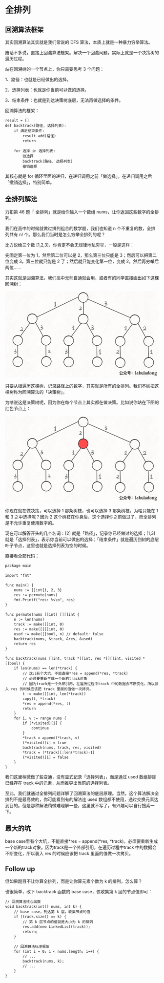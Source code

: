 # 全排列

## 回溯算法框架

其实回溯算法其实就是我们常说的 DFS 算法，本质上就是一种暴力穷举算法。

废话不多说，直接上回溯算法框架。解决一个回溯问题，实际上就是一个决策树的遍历过程。

站在回溯树的一个节点上，你只需要思考 3 个问题：

1、路径：也就是已经做出的选择。

2、选择列表：也就是你当前可以做的选择。

3、结束条件：也就是到达决策树底层，无法再做选择的条件。

回溯算法的框架：

```
result = []
def backtrack(路径, 选择列表):
    if 满足结束条件:
        result.add(路径)
        return
    
    for 选择 in 选择列表:
        做选择
        backtrack(路径, 选择列表)
        撤销选择
```

其核心就是 for 循环里面的递归，在递归调用之前「做选择」，在递归调用之后「撤销选择」，特别简单。

## 全排列解法

力扣第 46 题「 全排列」就是给你输入一个数组 nums，让你返回这些数字的全排列。

我们在高中的时候就做过排列组合的数学题，我们也知道 n 个不重复的数，全排列共有 n! 个。那么我们当时是怎么穷举全排列的呢？

比方说给三个数 [1,2,3]，你肯定不会无规律地乱穷举，一般是这样：

先固定第一位为 1，然后第二位可以是 2，那么第三位只能是 3；然后可以把第二位变成 3，第三位就只能是 2 了；然后就只能变化第一位，变成 2，然后再穷举后两位……

其实这就是回溯算法，我们高中无师自通就会用，或者有的同学直接画出如下这棵回溯树：

![](imgs/1.jpg)

只要从根遍历这棵树，记录路径上的数字，其实就是所有的全排列。我们不妨把这棵树称为回溯算法的「决策树」。

为啥说这是决策树呢，因为你在每个节点上其实都在做决策。比如说你站在下图的红色节点上：

![](imgs/2.jpg)

你现在就在做决策，可以选择 1 那条树枝，也可以选择 3 那条树枝。为啥只能在 1 和 3 之中选择呢？因为 2 这个树枝在你身后，这个选择你之前做过了，而全排列是不允许重复使用数字的。

现在可以解答开头的几个名词：[2] 就是「路径」，记录你已经做过的选择；[1,3] 就是「选择列表」，表示你当前可以做出的选择；「结束条件」就是遍历到树的底层叶子节点，这里也就是选择列表为空的时候。

直接看全部代码：

```
package main

import "fmt"

func main() {
	nums := []int{1, 2, 3}
	res := permute(nums)
	fmt.Printf("res: %v\n", res)
}

func permute(nums []int) [][]int {
	n := len(nums)
	track := make([]int, 0)
	res := make([][]int, 0)
	used := make([]bool, n) // default: false
	backtrack(nums, &track, &res, &used)
	return res
}

func backtrack(nums []int, track *[]int, res *[][]int, visited *[]bool) {
	if len(nums) == len(*track) {
		// 这儿有个大坑，不能直接*res = append(*res, *track)
		// 必须要重新生成一个新的track对象
		// 因为track是一个外部引用，在遍历过程中track 中的数据会不断变化，所以装入 res 的时候应该把 track 里面的值做一次拷贝。
		t := make([]int, len(*track))
		copy(t, *track)
		*res = append(*res, t)
		return
	}
	for i, v := range nums {
		if (*visited)[i] {
			continue
		}
		*track = append(*track, v)
		(*visited)[i] = true
		backtrack(nums, track, res, visited)
		*track = (*track)[:len(*track)-1]
		(*visited)[i] = false
	}
}
```

我们这里稍微做了些变通，没有显式记录「选择列表」，而是通过 used 数组排除已经存在 track 中的元素，从而推导出当前的选择列表。

至此，我们就通过全排列问题详解了回溯算法的底层原理。当然，这个算法解决全排列不是最高效的，你可能看到有的解法连 used 数组都不使用，通过交换元素达到目的。但是那种解法稍微难理解一些，这里就不写了，有兴趣可以自行搜索一下。

## 最大的坑

base case里有个大坑，不能直接*res = append(*res, *track)。必须要重新生成一个新的track对象。因为track是一个外部引用，在遍历过程中track 中的数据会不断变化，所以装入 res 的时候应该把 track 里面的值做一次拷贝。

## Follow up

但如果题目不让你算全排列，而是让你算元素个数为 k 的排列，怎么算？

也很简单，改下 backtrack 函数的 base case，仅收集第 k 层的节点值即可：

```
// 回溯算法核心函数
void backtrack(int[] nums, int k) {
    // base case，到达第 k 层，收集节点的值
    if (track.size() == k) {
        // 第 k 层节点的值就是大小为 k 的排列
        res.add(new LinkedList(track));
        return;
    }

    // 回溯算法标准框架
    for (int i = 0; i < nums.length; i++) {
        // ...
        backtrack(nums, k);
        // ...
    }
}
```